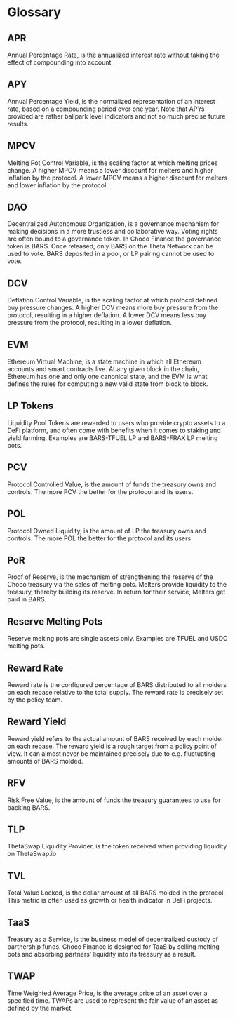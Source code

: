 # Glossary

## APR <a href="#apr" id="apr"></a>

Annual Percentage Rate, is the annualized interest rate without taking the effect of compounding into account.

## APY <a href="#apy" id="apy"></a>

Annual Percentage Yield, is the normalized representation of an interest rate, based on a compounding period over one year. Note that APYs provided are rather ballpark level indicators and not so much precise future results.

## MPCV <a href="#bcv" id="bcv"></a>

Melting Pot Control Variable, is the scaling factor at which melting prices change. A higher MPCV means a lower discount for melters and higher inflation by the protocol. A lower MPCV means a higher discount for melters and lower inflation by the protocol.

## DAO <a href="#dao" id="dao"></a>

Decentralized Autonomous Organization, is a governance mechanism for making decisions in a more trustless and collaborative way. Voting rights are often bound to a governance token. In Choco Finance the governance token is BARS. Once released, only BARS on the Theta Network can be used to vote. BARS deposited in a pool, or LP pairing cannot be used to vote.

## DCV <a href="#dcv" id="dcv"></a>

Deflation Control Variable, is the scaling factor at which protocol defined buy pressure changes. A higher DCV means more buy pressure from the protocol, resulting in a higher deflation. A lower DCV means less buy pressure from the protocol, resulting in a lower deflation.

## EVM <a href="#evm" id="evm"></a>

Ethereum Virtual Machine, is a state machine in which all Ethereum accounts and smart contracts live. At any given block in the chain, Ethereum has one and only one canonical state, and the EVM is what defines the rules for computing a new valid state from block to block.

## LP Tokens <a href="#liquidity-bonds" id="liquidity-bonds"></a>

Liquidity Pool Tokens are rewarded to users who provide crypto assets to a DeFi platform, and often come with benefits when it comes to staking and yield farming. Examples are BARS-TFUEL LP and BARS-FRAX LP melting pots.

## PCV <a href="#pcv" id="pcv"></a>

Protocol Controlled Value, is the amount of funds the treasury owns and controls. The more PCV the better for the protocol and its users.

## POL <a href="#pol" id="pol"></a>

Protocol Owned Liquidity, is the amount of LP the treasury owns and controls. The more POL the better for the protocol and its users.

## PoR <a href="#por" id="por"></a>

Proof of Reserve, is the mechanism of strengthening the reserve of the Choco treasury via the sales of melting pots. Melters provide liquidity to the treasury, thereby building its reserve. In return for their service, Melters get paid in BARS.

## Reserve Melting Pots <a href="#reserve-bonds" id="reserve-bonds"></a>

Reserve melting pots are single assets only. Examples are TFUEL and USDC melting pots.

## Reward Rate <a href="#reward-rate" id="reward-rate"></a>

Reward rate is the configured percentage of BARS distributed to all molders on each rebase relative to the total supply. The reward rate is precisely set by the policy team.

## Reward Yield <a href="#reward-yield" id="reward-yield"></a>

Reward yield refers to the actual amount of BARS received by each molder on each rebase. The reward yield is a rough target from a policy point of view. It can almost never be maintained precisely due to e.g. fluctuating amounts of BARS molded.

## RFV <a href="#rfv" id="rfv"></a>

Risk Free Value, is the amount of funds the treasury guarantees to use for backing BARS.

## TLP <a href="#slp" id="slp"></a>

ThetaSwap Liquidity Provider, is the token received when providing liquidity on ThetaSwap.io

## TVL <a href="#tvl" id="tvl"></a>

Total Value Locked, is the dollar amount of all BARS molded in the protocol. This metric is often used as growth or health indicator in DeFi projects.

## TaaS <a href="#taas" id="taas"></a>

Treasury as a Service, is the business model of decentralized custody of partnership funds. Choco Finance is designed for TaaS by selling melting pots and absorbing partners' liquidity into its treasury as a result.

## TWAP <a href="#twap" id="twap"></a>

Time Weighted Average Price, is the average price of an asset over a specified time. TWAPs are used to represent the fair value of an asset as defined by the market.
